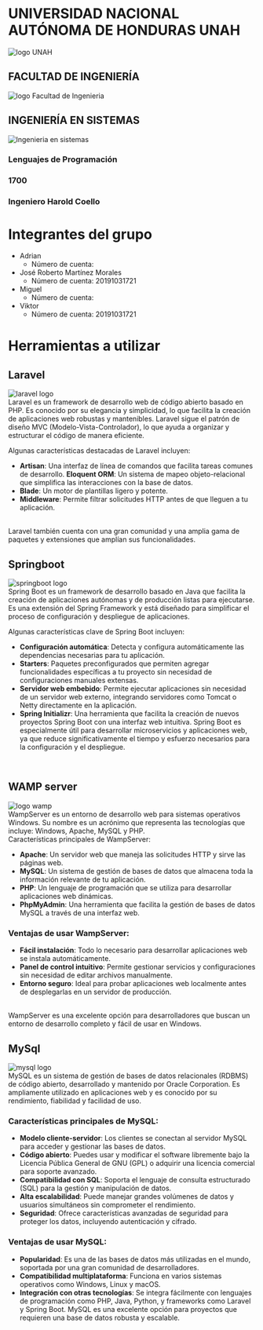 # UNIVERSIDAD NACIONAL AUTÓNOMA DE HONDURAS UNAH
![logo UNAH](https://th.bing.com/th/id/R.b223063bdd64db7bf7166c0341541918?rik=a4xwfit7ewrImg&pid=ImgRaw&r=0)
## FACULTAD DE INGENIERÍA
![logo Facultad de Ingenieria](https://th.bing.com/th/id/OIP.sQ2t52vEIB6uGKBwgx_03AAAAA?rs=1&pid=ImgDetMain)
## INGENIERÍA EN SISTEMAS
![Ingenieria en sistemas ](https://curoc.unah.edu.hn/assets/CUROC/paginas/nuevo-pagina/_resampled/ResizedImageWzYwMCw2MDBd/logos-UNAH-11.png)
### Lenguajes de Programación 
### 1700
### Ingeniero Harold Coello

# Integrantes del grupo 
- Adrian 
  - Número de cuenta:
- José Roberto Martínez Morales
  - Número de cuenta: 20191031721
- Miguel
  - Número de cuenta:
- Viktor
  - Número de cuenta: 20191031721

# Herramientas a utilizar

## Laravel 
![laravel logo](https://th.bing.com/th/id/OIP.m0s2io11J82PR7miqan92wHaDt?rs=1&pid=ImgDetMain)
<br>
Laravel es un framework de desarrollo web de código abierto basado en PHP. Es conocido por su elegancia y simplicidad, lo que facilita la creación de aplicaciones web robustas y mantenibles. Laravel sigue el patrón de diseño MVC (Modelo-Vista-Controlador), lo que ayuda a organizar y estructurar el código de manera eficiente.

Algunas características destacadas de Laravel incluyen:

- **Artisan**: Una interfaz de línea de comandos que facilita tareas comunes de desarrollo.
**Eloquent ORM**: Un sistema de mapeo objeto-relacional que simplifica las interacciones con la base de datos.
- **Blade**: Un motor de plantillas ligero y potente.
- **Middleware**: Permite filtrar solicitudes HTTP antes de que lleguen a tu aplicación.
<br>
Laravel también cuenta con una gran comunidad y una amplia gama de paquetes y extensiones que amplían sus funcionalidades.
<br>

## Springboot
![springboot logo](https://th.bing.com/th/id/OIP.gxXLMIuJDHCH7fwIgEP1cgHaD4?rs=1&pid=ImgDetMain)
<br>
Spring Boot es un framework de desarrollo basado en Java que facilita la creación de aplicaciones autónomas y de producción listas para ejecutarse. Es una extensión del Spring Framework y está diseñado para simplificar el proceso de configuración y despliegue de aplicaciones.

Algunas características clave de Spring Boot incluyen:

- **Configuración automática**: Detecta y configura automáticamente las dependencias necesarias para tu aplicación.
- **Starters**: Paquetes preconfigurados que permiten agregar funcionalidades específicas a tu proyecto sin necesidad de configuraciones manuales extensas.
- **Servidor web embebido**: Permite ejecutar aplicaciones sin necesidad de un servidor web externo, integrando servidores como Tomcat o Netty directamente en la aplicación.
- **Spring Initializr**: Una herramienta que facilita la creación de nuevos proyectos Spring Boot con una interfaz web intuitiva.
Spring Boot es especialmente útil para desarrollar microservicios y aplicaciones web, ya que reduce significativamente el tiempo y esfuerzo necesarios para la configuración y el despliegue.
<br>

## WAMP server
![logo wamp](https://4.bp.blogspot.com/-kp-MgOPEgbE/W3qHEzadX0I/AAAAAAAAAxo/aGQNltLrA2sDcDQzVHtVtyoxoPLpNogowCEwYBhgL/s320/WampServer-logo.png)
<br>
WampServer es un entorno de desarrollo web para sistemas operativos Windows. Su nombre es un acrónimo que representa las tecnologías que incluye: Windows, Apache, MySQL y PHP.
<br>
Características principales de WampServer:
- **Apache**: Un servidor web que maneja las solicitudes HTTP y sirve las páginas web.
- **MySQL**: Un sistema de gestión de bases de datos que almacena toda la información relevante de tu aplicación.
- **PHP**: Un lenguaje de programación que se utiliza para desarrollar aplicaciones web dinámicas.
- **PhpMyAdmin**: Una herramienta que facilita la gestión de bases de datos MySQL a través de una interfaz web.
### Ventajas de usar WampServer:
- **Fácil instalación**: Todo lo necesario para desarrollar aplicaciones web se instala automáticamente.
- **Panel de control intuitivo**: Permite gestionar servicios y configuraciones sin necesidad de editar archivos manualmente.
- **Entorno seguro**: Ideal para probar aplicaciones web localmente antes de desplegarlas en un servidor de producción.
<br>
WampServer es una excelente opción para desarrolladores que buscan un entorno de desarrollo completo y fácil de usar en Windows.

## MySql
![mysql logo](https://th.bing.com/th/id/R.b9d317090d5820e3d705026fe41bccff?rik=o6Iz3YImFnX5Tg&pid=ImgRaw&r=0)
<br>
MySQL es un sistema de gestión de bases de datos relacionales (RDBMS) de código abierto, desarrollado y mantenido por Oracle Corporation. Es ampliamente utilizado en aplicaciones web y es conocido por su rendimiento, fiabilidad y facilidad de uso.
<br>
### Características principales de MySQL:
- **Modelo cliente-servidor**: Los clientes se conectan al servidor MySQL para acceder y gestionar las bases de datos.
- **Código abierto**: Puedes usar y modificar el software libremente bajo la Licencia Pública General de GNU (GPL) o adquirir una licencia comercial para soporte avanzado.
- **Compatibilidad con SQL**: Soporta el lenguaje de consulta estructurado (SQL) para la gestión y manipulación de datos.
- **Alta escalabilidad**: Puede manejar grandes volúmenes de datos y usuarios simultáneos sin comprometer el rendimiento.
- **Seguridad**: Ofrece características avanzadas de seguridad para proteger los datos, incluyendo autenticación y cifrado.
### Ventajas de usar MySQL:
- **Popularidad**: Es una de las bases de datos más utilizadas en el mundo, soportada por una gran comunidad de desarrolladores.
- **Compatibilidad multiplataforma**: Funciona en varios sistemas operativos como Windows, Linux y macOS.
- **Integración con otras tecnologías**: Se integra fácilmente con lenguajes de programación como PHP, Java, Python, y frameworks como Laravel y Spring Boot.
MySQL es una excelente opción para proyectos que requieren una base de datos robusta y escalable.

<br>
